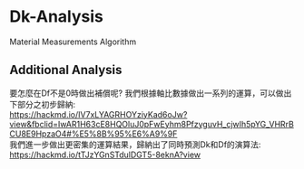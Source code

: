 # Dk-Analysis
Material Measurements Algorithm

## Additional Analysis
要怎麼在Df不是0時做出補償呢? 我們根據軸比數據做出一系列的運算，可以做出下部分之初步歸納:<br>
https://hackmd.io/IV7xLYAGRHOYziyKad6oJw?view&fbclid=IwAR1H63cE8HQOluJ0pFwEyhm8PfzyguvH_cjwIh5pYG_VHRrBCU8E9HpzaO4#%E5%8B%95%E6%A9%9F
<br>我們進一步做出更密集的運算結果，歸納出了同時預測Dk和Df的演算法:
<br>https://hackmd.io/tTJzYGnSTdulDGT5-8eknA?view
